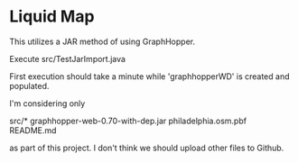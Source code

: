 # Liquid Map

This utilizes a JAR method of using GraphHopper.

Execute src/TestJarImport.java

First execution should take a minute while 'graphhopperWD' is created and populated.

I'm considering only

src/*
graphhopper-web-0.70-with-dep.jar
philadelphia.osm.pbf
README.md

as part of this project.  I don't think we should upload other files to Github.